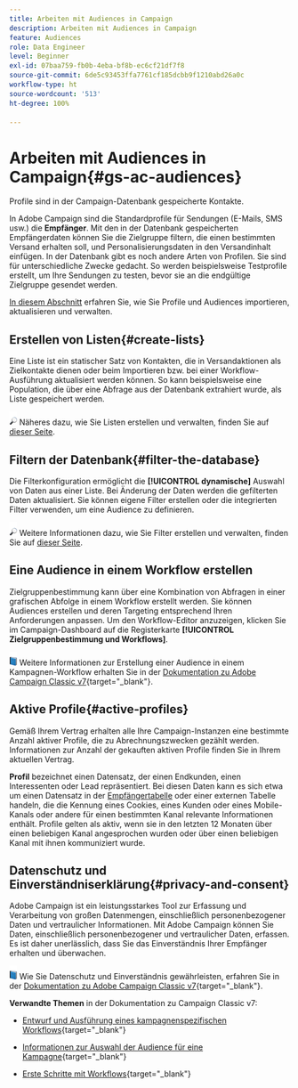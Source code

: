 ```yaml
---
title: Arbeiten mit Audiences in Campaign
description: Arbeiten mit Audiences in Campaign
feature: Audiences
role: Data Engineer
level: Beginner
exl-id: 07baa759-fb0b-4eba-bf8b-ec6cf21df7f8
source-git-commit: 6de5c93453ffa7761cf185dcbb9f1210abd26a0c
workflow-type: ht
source-wordcount: '513'
ht-degree: 100%

---
```


# Arbeiten mit Audiences in Campaign{#gs-ac-audiences}

Profile sind in der Campaign-Datenbank gespeicherte Kontakte.

In Adobe Campaign sind die Standardprofile für Sendungen (E-Mails, SMS usw.) die **Empfänger**. Mit den in der Datenbank gespeicherten Empfängerdaten können Sie die Zielgruppe filtern, die einen bestimmten Versand erhalten soll, und Personalisierungsdaten in den Versandinhalt einfügen. In der Datenbank gibt es noch andere Arten von Profilen. Sie sind für unterschiedliche Zwecke gedacht. So werden beispielsweise Testprofile erstellt, um Ihre Sendungen zu testen, bevor sie an die endgültige Zielgruppe gesendet werden.

[In diesem Abschnitt](../audiences/gs-audiences.md) erfahren Sie, wie Sie Profile und Audiences importieren, aktualisieren und verwalten.

## Erstellen von Listen{#create-lists}

Eine Liste ist ein statischer Satz von Kontakten, die in Versandaktionen als Zielkontakte dienen oder beim Importieren bzw. bei einer Workflow-Ausführung aktualisiert werden können. So kann beispielsweise eine Population, die über eine Abfrage aus der Datenbank extrahiert wurde, als Liste gespeichert werden.

![](../assets/do-not-localize/glass.png) Näheres dazu, wie Sie Listen erstellen und verwalten, finden Sie auf [dieser Seite](../audiences/create-audiences.md).

## Filtern der Datenbank{#filter-the-database}

Die Filterkonfiguration ermöglicht die **[!UICONTROL dynamische]** Auswahl von Daten aus einer Liste. Bei Änderung der Daten werden die gefilterten Daten aktualisiert. Sie können eigene Filter erstellen oder die integrierten Filter verwenden, um eine Audience zu definieren.

![](../assets/do-not-localize/glass.png) Weitere Informationen dazu, wie Sie Filter erstellen und verwalten, finden Sie auf [dieser Seite](../audiences/create-filters.md).

## Eine Audience in einem Workflow erstellen

Zielgruppenbestimmung kann über eine Kombination von Abfragen in einer grafischen Abfolge in einem Workflow erstellt werden. Sie können Audiences erstellen und deren Targeting entsprechend Ihren Anforderungen anpassen. Um den Workflow-Editor anzuzeigen, klicken Sie im Campaign-Dashboard auf die Registerkarte **[!UICONTROL Zielgruppenbestimmung und Workflows]**.

![](../assets/do-not-localize/book.png) Weitere Informationen zur Erstellung einer Audience in einem Kampagnen-Workflow erhalten Sie in der [Dokumentation zu Adobe Campaign Classic v7](https://experienceleague.adobe.com/docs/campaign-classic/using/orchestrating-campaigns/orchestrate-campaigns/marketing-campaign-target.html?lang=de#building-the-main-target-in-a-workflow){target=&quot;_blank&quot;}.


## Aktive Profile{#active-profiles}

Gemäß Ihrem Vertrag erhalten alle Ihre Campaign-Instanzen eine bestimmte Anzahl aktiver Profile, die zu Abrechnungszwecken gezählt werden. Informationen zur Anzahl der gekauften aktiven Profile finden Sie in Ihrem aktuellen Vertrag.

**Profil** bezeichnet einen Datensatz, der einen Endkunden, einen Interessenten oder Lead repräsentiert. Bei diesen Daten kann es sich etwa um einen Datensatz in der [Empfängertabelle](../dev/datamodel.md) oder einer externen Tabelle handeln, die die Kennung eines Cookies, eines Kunden oder eines Mobile-Kanals oder andere für einen bestimmten Kanal relevante Informationen enthält. Profile gelten als aktiv, wenn sie in den letzten 12 Monaten über einen beliebigen Kanal angesprochen wurden oder über einen beliebigen Kanal mit ihnen kommuniziert wurde.

<!--
You can monitor the number of active profiles used on your instances directly from Campaign Control Panel. 

![](../assets/do-not-localize/book.png) For more on this, refer to the [Control Panel documentation](https://docs.adobe.com/content/help/en/control-panel/using/performance-monitoring/active-profiles-monitoring.html).
-->

## Datenschutz und Einverständniserklärung{#privacy-and-consent}

Adobe Campaign ist ein leistungsstarkes Tool zur Erfassung und Verarbeitung von großen Datenmengen, einschließlich personenbezogener Daten und vertraulicher Informationen. Mit Adobe Campaign können Sie Daten, einschließlich personenbezogener und vertraulicher Daten, erfassen. Es ist daher unerlässlich, dass Sie das Einverständnis Ihrer Empfänger erhalten und überwachen.

![](../assets/do-not-localize/book.png) Wie Sie Datenschutz und Einverständnis gewährleisten, erfahren Sie in der [Dokumentation zu Adobe Campaign Classic v7](https://experienceleague.adobe.com/docs/campaign-classic/using/getting-started/privacy/privacy-and-recommendations.html?lang=de){target=&quot;_blank&quot;}.

**Verwandte Themen** in der Dokumentation zu Campaign Classic v7:

* [Entwurf und Ausführung eines kampagnenspezifischen Workflows](https://experienceleague.adobe.com/docs/campaign-classic/using/automating-with-workflows/introduction/building-a-workflow.html?lang=de#automating-with-workflows){target=&quot;_blank&quot;}

* [Informationen zur Auswahl der Audience für eine Kampagne](https://experienceleague.adobe.com/docs/campaign-classic/using/orchestrating-campaigns/orchestrate-campaigns/marketing-campaign-target.html?lang=de){target=&quot;_blank&quot;}

* [Erste Schritte mit Workflows](https://experienceleague.adobe.com/docs/campaign-classic/using/automating-with-workflows/introduction/about-workflows.html?lang=de){target=&quot;_blank&quot;}
